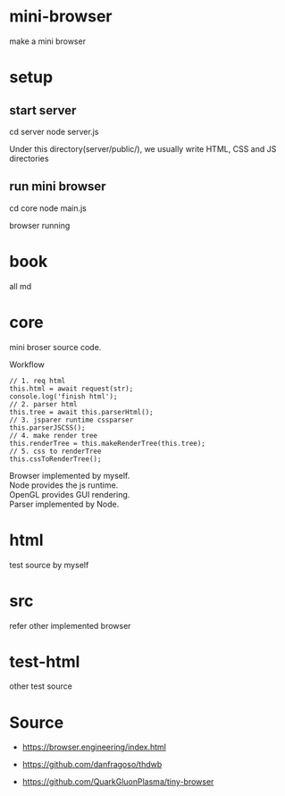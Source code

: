 <!--
 * @Author: xiuquanxu
 * @Company: kaochong
 * @Date: 2021-06-06 23:59:56
 * @LastEditors: xiuquanxu
 * @LastEditTime: 2021-06-29 23:07:05
-->
# mini-browser
make a mini browser

# setup  

## start server
cd server
node server.js

Under this directory(server/public/), we usually write HTML, CSS and JS directories

## run mini browser
cd core
node main.js

browser running


# book
all md

# core

mini broser source code.

Workflow  
```
// 1. req html
this.html = await request(str);
console.log('finish html');
// 2. parser html
this.tree = await this.parserHtml();
// 3. jsparer runtime cssparser
this.parserJSCSS();
// 4. make render tree
this.renderTree = this.makeRenderTree(this.tree);
// 5. css to renderTree
this.cssToRenderTree();
```

Browser implemented by myself.   
Node provides the js runtime.   
OpenGL provides GUI rendering.  
Parser implemented by Node.  

# html  
test source by myself

# src
refer other implemented browser  

# test-html
other test source  


# Source
- https://browser.engineering/index.html

- https://github.com/danfragoso/thdwb  

- https://github.com/QuarkGluonPlasma/tiny-browser